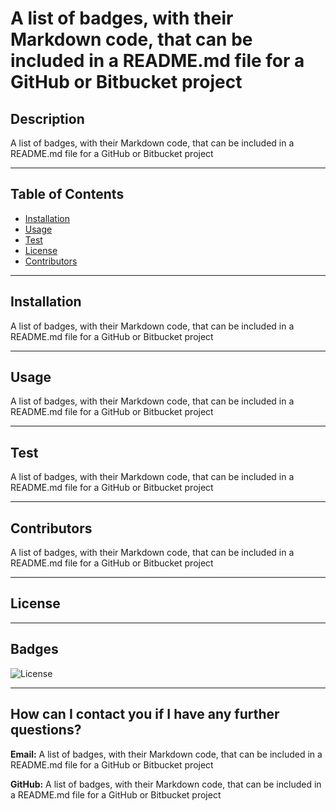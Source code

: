 

  # A list of badges, with their Markdown code, that can be included in a README.md file for a GitHub or Bitbucket project

  ## Description
  A list of badges, with their Markdown code, that can be included in a README.md file for a GitHub or Bitbucket project

  ---

  ## Table of Contents
  * [Installation](#install)
  * [Usage](#usage)
  * [Test](#test)
  * [License](#license)
  * [Contributors](#contributors)
  
  ---

  ## Installation
  A list of badges, with their Markdown code, that can be included in a README.md file for a GitHub or Bitbucket project

  ---

  ## Usage
  A list of badges, with their Markdown code, that can be included in a README.md file for a GitHub or Bitbucket project

  ---

  ## Test
  A list of badges, with their Markdown code, that can be included in a README.md file for a GitHub or Bitbucket project

  ---

  ## Contributors
  A list of badges, with their Markdown code, that can be included in a README.md file for a GitHub or Bitbucket project

  ---

  ## License

  ---

  ## Badges
  ![License](https://img.shields.io/badge/License-The%20Artistic%20License%202.0-blue.svg)

  ---

  ## How can I contact you if I have any further questions?

  **Email:**
  A list of badges, with their Markdown code, that can be included in a README.md file for a GitHub or Bitbucket project

  **GitHub:**
  A list of badges, with their Markdown code, that can be included in a README.md file for a GitHub or Bitbucket project
